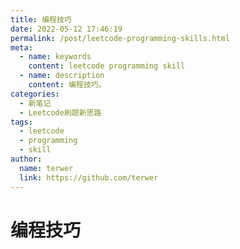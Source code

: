 ```yaml
---
title: 编程技巧
date: 2022-05-12 17:46:19
permalink: /post/leetcode-programming-skills.html
meta:
  - name: keywords
    content: leetcode programming skill
  - name: description
    content: 编程技巧。
categories:
  - 新笔记
  - Leetcode刷题新思路
tags:
  - leetcode
  - programming
  - skill
author: 
  name: terwer
  link: https://github.com/terwer
---
```


# 编程技巧


